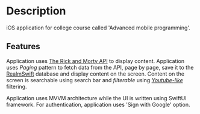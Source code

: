 # Description

iOS application for college course called 'Advanced mobile programming'.

## Features

Application uses [The Rick and Morty API](https://rickandmortyapi.com) to display content. Application uses _Paging_ pattern to fetch data from the API,
page by page, save it to the [RealmSwift](https://www.mongodb.com/docs/realm/sdk/swift/) database and display content on the screen. Content on the screen is searchable using
search bar and _filterable_ using [_Youtube-like_](https://kevin-furjan.hashnode.dev/implement-youtube-like-filtering-in-swiftui) filtering.

Application uses MVVM architecture while the UI is written using SwiftUI framework. For authentication, application uses 'Sign with Google' option.
